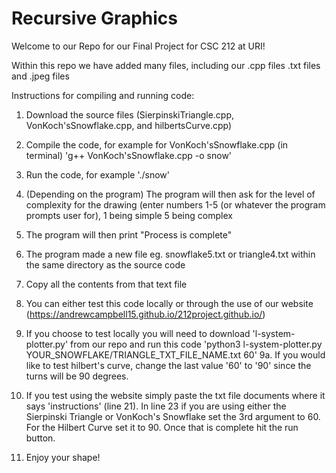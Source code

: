 # Recursive Graphics

Welcome to our Repo for our Final Project for CSC 212 at URI!

Within this repo we have added many files, including our .cpp files .txt files and .jpeg files



Instructions for compiling and running code:

1. Download the source files (SierpinskiTriangle.cpp, VonKoch'sSnowflake.cpp, and hilbertsCurve.cpp)

2. Compile the code, for example for VonKoch'sSnowflake.cpp (in terminal) 'g++ VonKoch'sSnowflake.cpp -o snow'

3. Run the code, for example './snow'

4. (Depending on the program) The program will then ask for the level of complexity for the drawing (enter numbers 1-5 (or whatever the program prompts user for), 1 being simple 5 being complex

5. The program will then print "Process is complete" 

6. The program made a new file eg. snowflake5.txt or triangle4.txt within the same directory as the source code

7. Copy all the contents from that text file

8. You can either test this code locally or through the use of our website (https://andrewcampbell15.github.io/212project.github.io/)

9. If you choose to test locally you will need to download 'l-system-plotter.py' from our repo and run this code 'python3 l-system-plotter.py YOUR_SNOWFLAKE/TRIANGLE_TXT_FILE_NAME.txt <output file name> 60'
  9a. If you would like to test hilbert's curve, change the last value '60' to '90' since the turns will be 90 degrees.

10. If you test using the website simply paste the txt file documents where it says 'instructions' (line 21). In line 23 if you are using either the Sierpinski Triangle or VonKoch's Snowflake set the 3rd argument to 60. For the Hilbert Curve set it to 90. Once that is complete hit the run button.
  
11. Enjoy your shape!
